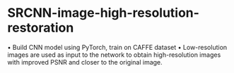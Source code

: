 # SRCNN-image-high-resolution-restoration
• Build CNN model using PyTorch, train on CAFFE dataset • Low-resolution images are used as input to the network to obtain high-resolution images with improved PSNR and  closer to the original image.

